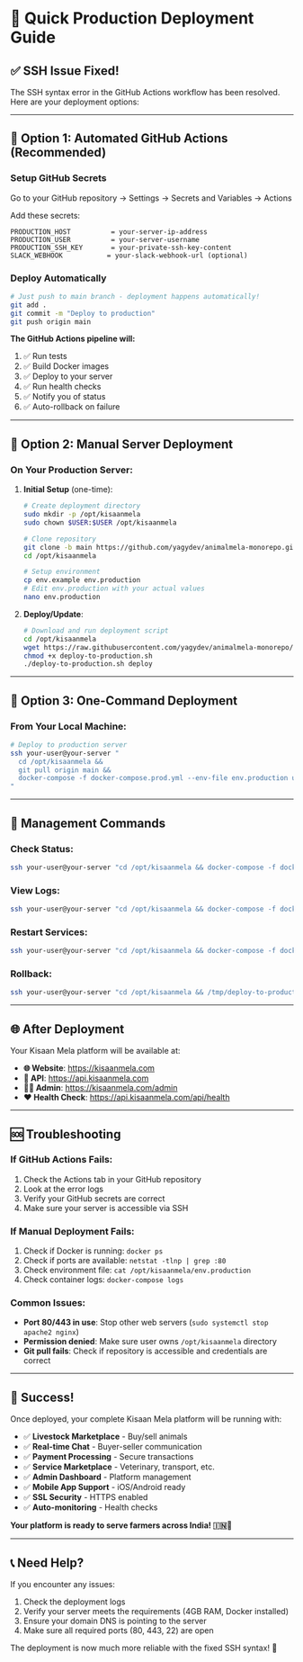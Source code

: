 # 🚀 Quick Production Deployment Guide

## ✅ **SSH Issue Fixed!**

The SSH syntax error in the GitHub Actions workflow has been resolved. Here are your deployment options:

---

## 🎯 **Option 1: Automated GitHub Actions (Recommended)**

### **Setup GitHub Secrets**
Go to your GitHub repository → Settings → Secrets and Variables → Actions

Add these secrets:
```
PRODUCTION_HOST          = your-server-ip-address
PRODUCTION_USER          = your-server-username
PRODUCTION_SSH_KEY       = your-private-ssh-key-content
SLACK_WEBHOOK           = your-slack-webhook-url (optional)
```

### **Deploy Automatically**
```bash
# Just push to main branch - deployment happens automatically!
git add .
git commit -m "Deploy to production"
git push origin main
```

**The GitHub Actions pipeline will:**
1. ✅ Run tests
2. ✅ Build Docker images  
3. ✅ Deploy to your server
4. ✅ Run health checks
5. ✅ Notify you of status
6. ✅ Auto-rollback on failure

---

## 🎯 **Option 2: Manual Server Deployment**

### **On Your Production Server:**

1. **Initial Setup** (one-time):
   ```bash
   # Create deployment directory
   sudo mkdir -p /opt/kisaanmela
   sudo chown $USER:$USER /opt/kisaanmela
   
   # Clone repository
   git clone -b main https://github.com/yagydev/animalmela-monorepo.git /opt/kisaanmela
   cd /opt/kisaanmela
   
   # Setup environment
   cp env.example env.production
   # Edit env.production with your actual values
   nano env.production
   ```

2. **Deploy/Update**:
   ```bash
   # Download and run deployment script
   cd /opt/kisaanmela
   wget https://raw.githubusercontent.com/yagydev/animalmela-monorepo/main/scripts/deploy-to-production.sh
   chmod +x deploy-to-production.sh
   ./deploy-to-production.sh deploy
   ```

---

## 🎯 **Option 3: One-Command Deployment**

### **From Your Local Machine:**

```bash
# Deploy to production server
ssh your-user@your-server "
  cd /opt/kisaanmela && 
  git pull origin main && 
  docker-compose -f docker-compose.prod.yml --env-file env.production up -d --build
"
```

---

## 🔧 **Management Commands**

### **Check Status:**
```bash
ssh your-user@your-server "cd /opt/kisaanmela && docker-compose -f docker-compose.prod.yml ps"
```

### **View Logs:**
```bash
ssh your-user@your-server "cd /opt/kisaanmela && docker-compose -f docker-compose.prod.yml logs -f"
```

### **Restart Services:**
```bash
ssh your-user@your-server "cd /opt/kisaanmela && docker-compose -f docker-compose.prod.yml restart"
```

### **Rollback:**
```bash
ssh your-user@your-server "cd /opt/kisaanmela && /tmp/deploy-to-production.sh rollback"
```

---

## 🌐 **After Deployment**

Your Kisaan Mela platform will be available at:

- **🌐 Website**: https://kisaanmela.com
- **🔌 API**: https://api.kisaanmela.com  
- **👨‍💼 Admin**: https://kisaanmela.com/admin
- **❤️ Health Check**: https://api.kisaanmela.com/api/health

---

## 🆘 **Troubleshooting**

### **If GitHub Actions Fails:**
1. Check the Actions tab in your GitHub repository
2. Look at the error logs
3. Verify your GitHub secrets are correct
4. Make sure your server is accessible via SSH

### **If Manual Deployment Fails:**
1. Check if Docker is running: `docker ps`
2. Check if ports are available: `netstat -tlnp | grep :80`
3. Check environment file: `cat /opt/kisaanmela/env.production`
4. Check container logs: `docker-compose logs`

### **Common Issues:**
- **Port 80/443 in use**: Stop other web servers (`sudo systemctl stop apache2 nginx`)
- **Permission denied**: Make sure user owns `/opt/kisaanmela` directory
- **Git pull fails**: Check if repository is accessible and credentials are correct

---

## 🎉 **Success!**

Once deployed, your complete Kisaan Mela platform will be running with:

- ✅ **Livestock Marketplace** - Buy/sell animals
- ✅ **Real-time Chat** - Buyer-seller communication  
- ✅ **Payment Processing** - Secure transactions
- ✅ **Service Marketplace** - Veterinary, transport, etc.
- ✅ **Admin Dashboard** - Platform management
- ✅ **Mobile App Support** - iOS/Android ready
- ✅ **SSL Security** - HTTPS enabled
- ✅ **Auto-monitoring** - Health checks

**Your platform is ready to serve farmers across India! 🇮🇳🐄**

---

## 📞 **Need Help?**

If you encounter any issues:
1. Check the deployment logs
2. Verify your server meets the requirements (4GB RAM, Docker installed)
3. Ensure your domain DNS is pointing to the server
4. Make sure all required ports (80, 443, 22) are open

The deployment is now much more reliable with the fixed SSH syntax! 🚀
